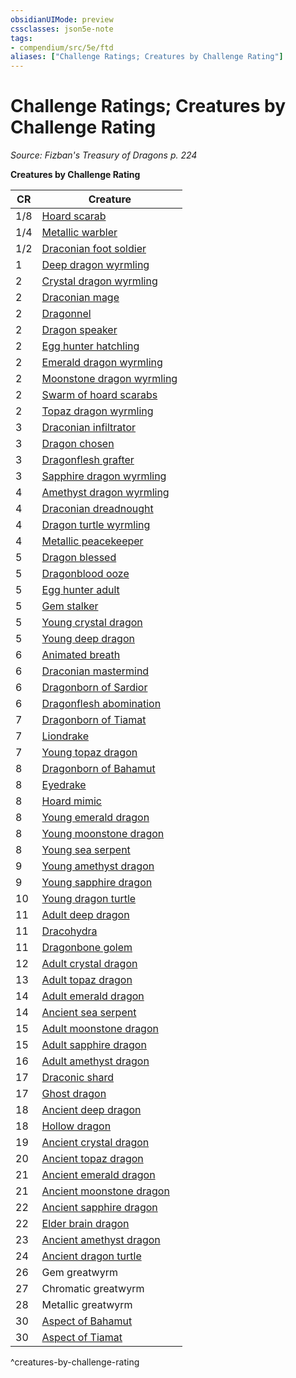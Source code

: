 ```yaml
---
obsidianUIMode: preview
cssclasses: json5e-note
tags:
- compendium/src/5e/ftd
aliases: ["Challenge Ratings; Creatures by Challenge Rating"]
---
```

# Challenge Ratings; Creatures by Challenge Rating
*Source: Fizban's Treasury of Dragons p. 224* 

**Creatures by Challenge Rating**

| CR | Creature |
|----|----------|
| 1/8 | [Hoard scarab](/3-Mechanics/CLI/bestiary/monstrosity/hoard-scarab-ftd.md) |
| 1/4 | [Metallic warbler](/3-Mechanics/CLI/bestiary/construct/metallic-warbler-ftd.md) |
| 1/2 | [Draconian foot soldier](/3-Mechanics/CLI/bestiary/monstrosity/draconian-foot-soldier-ftd.md) |
| 1 | [Deep dragon wyrmling](/3-Mechanics/CLI/bestiary/dragon/deep-dragon-wyrmling-ftd.md) |
| 2 | [Crystal dragon wyrmling](/3-Mechanics/CLI/bestiary/dragon/crystal-dragon-wyrmling-ftd.md) |
| 2 | [Draconian mage](/3-Mechanics/CLI/bestiary/monstrosity/draconian-mage-ftd.md) |
| 2 | [Dragonnel](/3-Mechanics/CLI/bestiary/dragon/dragonnel-ftd.md) |
| 2 | [Dragon speaker](/3-Mechanics/CLI/bestiary/humanoid/dragon-speaker-ftd.md) |
| 2 | [Egg hunter hatchling](/3-Mechanics/CLI/bestiary/monstrosity/egg-hunter-hatchling-ftd.md) |
| 2 | [Emerald dragon wyrmling](/3-Mechanics/CLI/bestiary/dragon/emerald-dragon-wyrmling-ftd.md) |
| 2 | [Moonstone dragon wyrmling](/3-Mechanics/CLI/bestiary/dragon/moonstone-dragon-wyrmling-ftd.md) |
| 2 | [Swarm of hoard scarabs](/3-Mechanics/CLI/bestiary/monstrosity/swarm-of-hoard-scarabs-ftd.md) |
| 2 | [Topaz dragon wyrmling](/3-Mechanics/CLI/bestiary/dragon/topaz-dragon-wyrmling-ftd.md) |
| 3 | [Draconian infiltrator](/3-Mechanics/CLI/bestiary/monstrosity/draconian-infiltrator-ftd.md) |
| 3 | [Dragon chosen](/3-Mechanics/CLI/bestiary/humanoid/dragon-chosen-ftd.md) |
| 3 | [Dragonflesh grafter](/3-Mechanics/CLI/bestiary/monstrosity/dragonflesh-grafter-ftd.md) |
| 3 | [Sapphire dragon wyrmling](/3-Mechanics/CLI/bestiary/dragon/sapphire-dragon-wyrmling-ftd.md) |
| 4 | [Amethyst dragon wyrmling](/3-Mechanics/CLI/bestiary/dragon/amethyst-dragon-wyrmling-ftd.md) |
| 4 | [Draconian dreadnought](/3-Mechanics/CLI/bestiary/monstrosity/draconian-dreadnought-ftd.md) |
| 4 | [Dragon turtle wyrmling](/3-Mechanics/CLI/bestiary/dragon/dragon-turtle-wyrmling-ftd.md) |
| 4 | [Metallic peacekeeper](/3-Mechanics/CLI/bestiary/construct/metallic-peacekeeper-ftd.md) |
| 5 | [Dragon blessed](/3-Mechanics/CLI/bestiary/humanoid/dragon-blessed-ftd.md) |
| 5 | [Dragonblood ooze](/3-Mechanics/CLI/bestiary/ooze/dragonblood-ooze-ftd.md) |
| 5 | [Egg hunter adult](/3-Mechanics/CLI/bestiary/monstrosity/egg-hunter-adult-ftd.md) |
| 5 | [Gem stalker](/3-Mechanics/CLI/bestiary/monstrosity/gem-stalker-ftd.md) |
| 5 | [Young crystal dragon](/3-Mechanics/CLI/bestiary/dragon/young-crystal-dragon-ftd.md) |
| 5 | [Young deep dragon](/3-Mechanics/CLI/bestiary/dragon/young-deep-dragon-ftd.md) |
| 6 | [Animated breath](/3-Mechanics/CLI/bestiary/elemental/animated-breath-ftd.md) |
| 6 | [Draconian mastermind](/3-Mechanics/CLI/bestiary/monstrosity/draconian-mastermind-ftd.md) |
| 6 | [Dragonborn of Sardior](/3-Mechanics/CLI/bestiary/humanoid/dragonborn-of-sardior-ftd.md) |
| 6 | [Dragonflesh abomination](/3-Mechanics/CLI/bestiary/monstrosity/dragonflesh-abomination-ftd.md) |
| 7 | [Dragonborn of Tiamat](/3-Mechanics/CLI/bestiary/humanoid/dragonborn-of-tiamat-ftd.md) |
| 7 | [Liondrake](/3-Mechanics/CLI/bestiary/monstrosity/liondrake-ftd.md) |
| 7 | [Young topaz dragon](/3-Mechanics/CLI/bestiary/dragon/young-topaz-dragon-ftd.md) |
| 8 | [Dragonborn of Bahamut](/3-Mechanics/CLI/bestiary/humanoid/dragonborn-of-bahamut-ftd.md) |
| 8 | [Eyedrake](/3-Mechanics/CLI/bestiary/aberration/eyedrake-ftd.md) |
| 8 | [Hoard mimic](/3-Mechanics/CLI/bestiary/monstrosity/hoard-mimic-ftd.md) |
| 8 | [Young emerald dragon](/3-Mechanics/CLI/bestiary/dragon/young-emerald-dragon-ftd.md) |
| 8 | [Young moonstone dragon](/3-Mechanics/CLI/bestiary/dragon/young-moonstone-dragon-ftd.md) |
| 8 | [Young sea serpent](/3-Mechanics/CLI/bestiary/dragon/young-sea-serpent-ftd.md) |
| 9 | [Young amethyst dragon](/3-Mechanics/CLI/bestiary/dragon/young-amethyst-dragon-ftd.md) |
| 9 | [Young sapphire dragon](/3-Mechanics/CLI/bestiary/dragon/young-sapphire-dragon-ftd.md) |
| 10 | [Young dragon turtle](/3-Mechanics/CLI/bestiary/dragon/young-dragon-turtle-ftd.md) |
| 11 | [Adult deep dragon](/3-Mechanics/CLI/bestiary/dragon/adult-deep-dragon-ftd.md) |
| 11 | [Dracohydra](/3-Mechanics/CLI/bestiary/monstrosity/dracohydra-ftd.md) |
| 11 | [Dragonbone golem](/3-Mechanics/CLI/bestiary/construct/dragonbone-golem-ftd.md) |
| 12 | [Adult crystal dragon](/3-Mechanics/CLI/bestiary/dragon/adult-crystal-dragon-ftd.md) |
| 13 | [Adult topaz dragon](/3-Mechanics/CLI/bestiary/dragon/adult-topaz-dragon-ftd.md) |
| 14 | [Adult emerald dragon](/3-Mechanics/CLI/bestiary/dragon/adult-emerald-dragon-ftd.md) |
| 14 | [Ancient sea serpent](/3-Mechanics/CLI/bestiary/dragon/ancient-sea-serpent-ftd.md) |
| 15 | [Adult moonstone dragon](/3-Mechanics/CLI/bestiary/dragon/adult-moonstone-dragon-ftd.md) |
| 15 | [Adult sapphire dragon](/3-Mechanics/CLI/bestiary/dragon/adult-sapphire-dragon-ftd.md) |
| 16 | [Adult amethyst dragon](/3-Mechanics/CLI/bestiary/dragon/adult-amethyst-dragon-ftd.md) |
| 17 | [Draconic shard](/3-Mechanics/CLI/bestiary/undead/draconic-shard-ftd.md) |
| 17 | [Ghost dragon](/3-Mechanics/CLI/bestiary/undead/ghost-dragon-ftd.md) |
| 18 | [Ancient deep dragon](/3-Mechanics/CLI/bestiary/dragon/ancient-deep-dragon-ftd.md) |
| 18 | [Hollow dragon](/3-Mechanics/CLI/bestiary/undead/hollow-dragon-ftd.md) |
| 19 | [Ancient crystal dragon](/3-Mechanics/CLI/bestiary/dragon/ancient-crystal-dragon-ftd.md) |
| 20 | [Ancient topaz dragon](/3-Mechanics/CLI/bestiary/dragon/ancient-topaz-dragon-ftd.md) |
| 21 | [Ancient emerald dragon](/3-Mechanics/CLI/bestiary/dragon/ancient-emerald-dragon-ftd.md) |
| 21 | [Ancient moonstone dragon](/3-Mechanics/CLI/bestiary/dragon/ancient-moonstone-dragon-ftd.md) |
| 22 | [Ancient sapphire dragon](/3-Mechanics/CLI/bestiary/dragon/ancient-sapphire-dragon-ftd.md) |
| 22 | [Elder brain dragon](/3-Mechanics/CLI/bestiary/aberration/elder-brain-dragon-ftd.md) |
| 23 | [Ancient amethyst dragon](/3-Mechanics/CLI/bestiary/dragon/ancient-amethyst-dragon-ftd.md) |
| 24 | [Ancient dragon turtle](/3-Mechanics/CLI/bestiary/dragon/ancient-dragon-turtle-ftd.md) |
| 26 | Gem greatwyrm |
| 27 | Chromatic greatwyrm |
| 28 | Metallic greatwyrm |
| 30 | [Aspect of Bahamut](/3-Mechanics/CLI/bestiary/dragon/aspect-of-bahamut-ftd.md) |
| 30 | [Aspect of Tiamat](/3-Mechanics/CLI/bestiary/dragon/aspect-of-tiamat-ftd.md) |
^creatures-by-challenge-rating